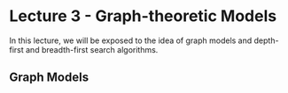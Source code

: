 # Lecture 3 - Graph-theoretic Models

In this lecture, we will be exposed to the idea of graph models and depth-first and breadth-first search algorithms.

## Graph Models

